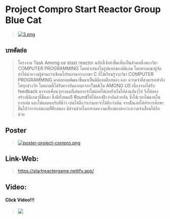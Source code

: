 # Project Compro Start Reactor Group Blue Cat
> [![3.png](https://i.postimg.cc/T1WphFRZ/3.png)](https://postimg.cc/2LrzKHLw)
## บทคัดย่อ
> โครงงาน Task Among us stast reactor ฉบับนี้จัดทำขึ้นเพื่อเป็นส่วนหนึ่งของวิชา COMPUTER PROGRAMMING โดยนำเสนอในรูปแบบของมินิเกม โดยทางคณะผู้จัดทำได้นำความรู้ด้านการเขียนโปรแกรมจากภาษา C ที่ได้เรียนรู้จากวิชา COMPUTER PROGRAMMING มาต่อยอดพัฒนาขึ้นมาเป็นมินิเกมฝึกสมอง และ ความจำที่สามารถเข้าถึงได้ทุกช่วงวัย โดยเกมนี้ได้รับแรงบันดาลมาจากTaskใน AMONG US เนื่องจากได้รับ feedback มาจากเพื่อนๆบางคนที่เล่นยากจำไม่ค่อยได้เลยยิ่งเริ่มไปด่านถัดๆไป จึงได้ลองสร้างมินิเกมๆนี้ขึ้นมา ซึ่งมีทั้งหมด5 Roundให้ได้ลองฝึกจำกันด้วยกัน ซึ่งใช้เวลาไม่นานในการเล่น และได้ผลตอบรับที่ดีว่า เล่นได้ดีกว่าเก่าและจำได้ดีกว่าเดิม จากนั่้นเลยได้ทำการศึกษาขึ้นไปว่าการเล่นเกมที่ฝึกสมอง มีส่วนช่วยในการลดความเสี่ยงของสภาวะความจำเสื่อมได้อีกด้วย
## Poster
> [![poster-project-compro.png](https://i.postimg.cc/xCg4cjf4/poster-project-compro.png)](https://postimg.cc/S22rPhz6)
## Link-Web: 
> https://startreactergame.netlify.app/
## Video: 
#### Click Video!!!
> [![](http://img.youtube.com/vi/DGhLnBSg6A4/0.jpg)](http://www.youtube.com/watch?v=DGhLnBSg6A4)

